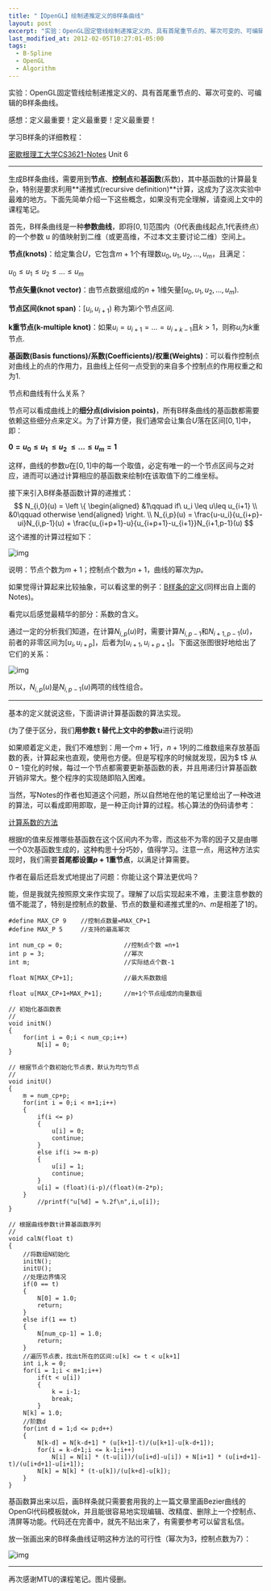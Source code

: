```yaml
---
title: "【OpenGL】绘制递推定义的B样条曲线"
layout: post
excerpt: "实验：OpenGL固定管线绘制递推定义的、具有首尾重节点的、幂次可变的、可编辑的B样条曲线。"
last_modified_at: 2012-02-05T10:27:01-05:00
tags:
  - B-Spline
  - OpenGL
  - Algorithm
---
```


实验：OpenGL固定管线绘制递推定义的、具有首尾重节点的、幂次可变的、可编辑的B样条曲线。

感想：定义最重要！定义最重要！定义最重要！

学习B样条的详细教程：

[密歇根理工大学CS3621-Notes](http://www.cs.mtu.edu/~shene/COURSES/cs3621/NOTES/) Unit 6

------

生成B样条曲线，需要用到**节点**、**控制点**和**基函数**(系数)，其中基函数的计算最复杂，特别是要求利用**递推式(recursive definition)**计算，这成为了这次实验中最难的地方。下面先简单介绍一下这些概念，如果没有完全理解，请查阅上文中的课程笔记。

首先，B样条曲线是一种**参数曲线**，即将$[0,1]$范围内（0代表曲线起点,1代表终点）的一个参数 u 的值映射到二维（或更高维，不过本文主要讨论二维）空间上。

**节点(knots)**：给定集合$U$，它包含$m+1$个有理数$u_0, u_1, u_2, …, u_m$，且满足：

$u_0\leq u_1\leq u_2 \leq … \leq u_m$

**节点矢量(knot vector)**：由节点数据组成的$n+1$维矢量$[u_0, u_1, u_2, …, u_m)$.

**节点区间(knot span)**：$[u_i,u_{i+1})$ 称为第i个节点区间.

**k重节点(k-multiple knot)**：如果$u_i=u_{i+1}=…=u_{i+k-1}$且$k>1$，则称$u_i$为$k$重节点.

**基函数(Basis functions)/系数(Coefficients)/权重(Weights)**：可以看作控制点对曲线上的点的作用力，且曲线上任何一点受到的来自多个控制点的作用权重之和为1.

节点和曲线有什么关系？

节点可以看成曲线上的**细分点(division points)**，所有B样条曲线的基函数都需要依赖这些细分点来定义。为了计算方便，我们通常会让集合$U$落在区间$[0,1]$中，即：

**$0=u_0 ≤ u_1~ ≤ u_2~ ≤ … ≤ u_m=1$**

这样，曲线的参数$u$在$[0,1]$中的每一个取值，必定有唯一的一个节点区间与之对应，进而可以通过计算相应的基函数来绘制$t$在该取值下的二维坐标。

接下来引入B样条基函数计算的递推式：
$$
N_{i,0}(u) = 
\left \{
	\begin{aligned}
	&1\qquad if\ u_i \leq u\leq u_{i+1} \\
	&0\qquad otherwise
	\end{aligned}
\right.
\\
N_{i,p}(u) = \frac{u-u_i}{u_{i+p}-ui}N_{i,p-1}(u) + \frac{u_{i+p+1}-u}{u_{i+p+1}-u_{i+1}}N_{i+1,p-1}(u)
$$
这个递推的计算过程如下：

![img](http://ohn6qfqhe.bkt.clouddn.com/bs-2.jpg)

说明：节点个数为$m+1$；控制点个数为$n+1$，曲线的幂次为$p$。

如果觉得计算起来比较抽象，可以看这里的例子：[B样条的定义](http://www.cs.mtu.edu/~shene/COURSES/cs3621/NOTES/spline/B-spline/bspline-basis.html)(同样出自上面的Notes)。

看完以后感觉最精华的部分：系数的含义。

通过一定的分析我们知道，在计算$N_{i,p}(u)$时，需要计算$N_{i,p-1}$和$N_{i+1,p-1}(u)$，前者的非零区间为$[u_i, u_{i+p}]$，后者为$[u_{i+1}, u_{i+p+1}]$。下面这张图很好地给出了它们的关系：

![img](http://ohn6qfqhe.bkt.clouddn.com/bs-4.jpg)

所以，$N_{i,p}(u)$是$N_{i,p-1}(u)$两项的线性组合。

------

基本的定义就说这些，下面讲讲计算基函数的算法实现。

(为了便于区分，我们**用参数 t 替代上文中的参数u**进行说明)

如果顺着定义走，我们不难想到：用一个$m+1$行，$n+1$列的二维数组来存放基函数的表，计算起来也直观，使用也方便。但是写程序的时候就发现，因为$ t$ 从$0-1$变化的时候，每过一个节点都需要更新基函数的表，并且用递归计算基函数开销非常大。整个程序的实现随即陷入困难。

当然，写Notes的作者也知道这个问题，所以自然地在他的笔记里给出了一种改进的算法，可以看成即用即取，是一种正向计算的过程。核心算法的伪码请参考：

[计算系数的方法](http://www.cs.mtu.edu/~shene/COURSES/cs3621/NOTES/spline/B-spline/bspline-curve-coef.html)

根据$t$的值来反推哪些基函数在这个区间内不为零，而这些不为零的因子又是由哪一个$0$次基函数生成的，这种构思十分巧妙，值得学习。注意一点，用这种方法实现时，我们需要**首尾都设置$p+1$重节点**，以满足计算需要。

作者在最后还启发式地提出了问题：你能让这个算法更优吗？

能，但是我就先按照原文来作实现了。理解了以后实现起来不难，主要注意参数的值不能混了，特别是控制点的数量、节点的数量和递推式里的$n、m$是相差了$1$的。

```
#define MAX_CP 9    //控制点数量=MAX_CP+1
#define MAX_P 5     //支持的最高幂次

int num_cp = 0;                 //控制点个数 =n+1
int p = 3;                      //幂次
int m;                          //实际结点个数-1

float N[MAX_CP+1];              //最大系数数组

float u[MAX_CP+1+MAX_P+1];      //m+1个节点组成的向量数组

// 初始化基函数表
//
void initN()
{
    for(int i = 0;i < num_cp;i++)
        N[i] = 0;
}

// 根据节点个数初始化节点表，默认为均匀节点
//
void initU()
{
    m = num_cp+p;
    for(int i = 0;i < m+1;i++)
    {
        if(i <= p)
        {
            u[i] = 0;
            continue;
        }
        else if(i >= m-p)
        {
            u[i] = 1;
            continue;
        }
        u[i] = (float)(i-p)/(float)(m-2*p);
    }
        //printf("u[%d] = %.2f\n",i,u[i]);
}

// 根据曲线参数t计算基函数序列
//
void calN(float t)
{
    //将数组N初始化
    initN();
    initU();
    //处理边界情况
    if(0 == t)
    {
        N[0] = 1.0;
        return;
    }
    else if(1 == t)
    {
        N[num_cp-1] = 1.0;
        return;
    }
    //遍历节点表，找出t所在的区间:u[k] <= t < u[k+1]
    int i,k = 0;
    for(i = 1;i < m+1;i++)
        if(t < u[i])
        {
            k = i-1;
            break;
        }
    N[k] = 1.0;
    //阶数d
    for(int d = 1;d <= p;d++)
    {
        N[k-d] = N[k-d+1] * (u[k+1]-t)/(u[k+1]-u[k-d+1]);
        for(i = k-d+1;i <= k-1;i++)
            N[i] = N[i] * (t-u[i])/(u[i+d]-u[i]) + N[i+1] * (u[i+d+1]-t)/(u[i+d+1]-u[i+1]);
        N[k] = N[k] * (t-u[k])/(u[k+d]-u[k]);
    }
}
```

基函数算出来以后，画B样条就只需要套用我的上一篇文章里画Bezier曲线的OpenGl代码模板就ok，并且能很容易地实现编辑、改精度、删除上一个控制点、清屏等功能。代码还在完善中，就先不贴出来了，有需要参考可以留言私信。

放一张画出来的B样条曲线证明这种方法的可行性（幂次为3，控制点数为7）：

![img](http://ohn6qfqhe.bkt.clouddn.com/bs-3.png)

------

再次感谢MTU的课程笔记。图片侵删。